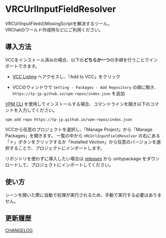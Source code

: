 # VRCUrlInputFieldResolver
VRCUrlInputFiledのMissingScriptを解決するツール。  
VRChatのワールド作成時などにご利用ください。

## 導入方法

VCCをインストール済みの場合、以下の**どちらか一つ**の手順を行うことでインポートできます。

- [VCC Listing](https://tp-jp.github.io/vpm-repos/) へアクセスし、「Add to VCC」をクリック

- VCCのウィンドウで `Setting - Packages - Add Repository` の順に開き、 `https://tp-jp.github.io/vpm-repos/index.json` を追加

[VPM CLI](https://vcc.docs.vrchat.com/vpm/cli/) を使用してインストールする場合、コマンドラインを開き以下のコマンドを入力してください。

```
vpm add repo https://tp-jp.github.io/vpm-repos/index.json
```

VCCから任意のプロジェクトを選択し、「Manage Project」から「Manage Packages」を開きます。
一覧の中から `VRCUrlInputFieldResolver` の右にある「＋」ボタンをクリックするか「Installed Vection」から任意のバージョンを選択することで、プロジェクトにインポートします。 

リポジトリを使わずに導入したい場合は [releases](https://github.com/tp-jp/vrc-url-input-field-resolver/releases) から unitypackage をダウンロードして、プロジェクトにインポートしてください。

## 使い方
シーンを開いた際に自動で処理が実行されるため、手動で実行する必要はありません。

## 更新履歴
[CHANGELOG](CHANGELOG.md)
